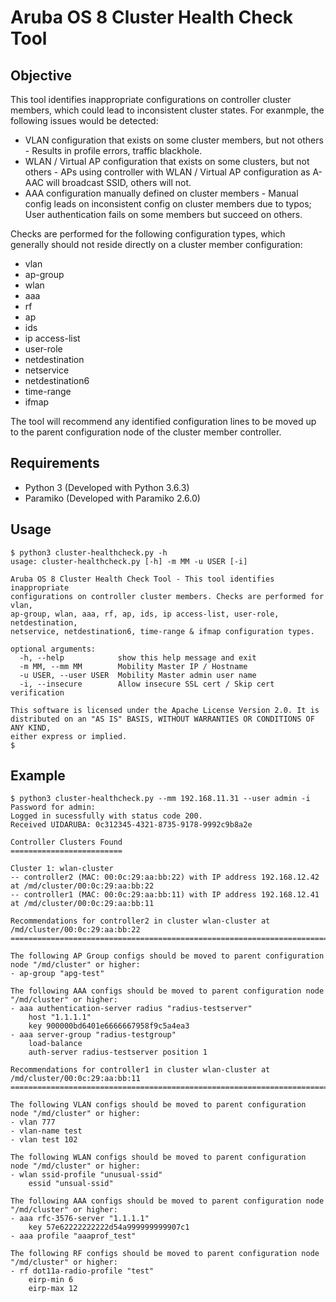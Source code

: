 # Aruba OS 8 Cluster Health Check Tool
## Objective
This tool identifies inappropriate configurations on controller cluster members, which could lead to inconsistent  cluster states. For exanmple, the following issues would be detected:
* VLAN configuration that exists on some cluster members, but not others - Results in profile errors, traffic blackhole.
* WLAN / Virtual AP configuration that exists on some clusters, but not others - APs using controller with WLAN / Virtual AP configuration as A-AAC will broadcast SSID, others will not.
* AAA configuration manually defined on cluster members - Manual config leads on inconsistent config on cluster members due to typos; User authentication fails on some members but succeed on others.

Checks are performed for the following configuration types, which generally should not reside directly on a cluster member configuration:
* vlan
* ap-group
* wlan
* aaa
* rf
* ap
* ids
* ip access-list
* user-role
* netdestination
* netservice
* netdestination6
* time-range
* ifmap 

The tool will recommend any identified configuration lines to be moved up to the parent configuration node of the cluster member controller.

## Requirements
* Python 3 (Developed with Python 3.6.3)
* Paramiko (Developed with Paramiko 2.6.0)

## Usage
```
$ python3 cluster-healthcheck.py -h
usage: cluster-healthcheck.py [-h] -m MM -u USER [-i]

Aruba OS 8 Cluster Health Check Tool - This tool identifies inappropriate
configurations on controller cluster members. Checks are performed for vlan,
ap-group, wlan, aaa, rf, ap, ids, ip access-list, user-role, netdestination,
netservice, netdestination6, time-range & ifmap configuration types.

optional arguments:
  -h, --help            show this help message and exit
  -m MM, --mm MM        Mobility Master IP / Hostname
  -u USER, --user USER  Mobility Master admin user name
  -i, --insecure        Allow insecure SSL cert / Skip cert verification

This software is licensed under the Apache License Version 2.0. It is
distributed on an "AS IS" BASIS, WITHOUT WARRANTIES OR CONDITIONS OF ANY KIND,
either express or implied.
$ 
```
## Example
```
$ python3 cluster-healthcheck.py --mm 192.168.11.31 --user admin -i
Password for admin: 
Logged in sucessfully with status code 200.
Received UIDARUBA: 0c312345-4321-8735-9178-9992c9b8a2e

Controller Clusters Found
=========================

Cluster 1: wlan-cluster
-- controller2 (MAC: 00:0c:29:aa:bb:22) with IP address 192.168.12.42 at /md/cluster/00:0c:29:aa:bb:22
-- controller1 (MAC: 00:0c:29:aa:bb:11) with IP address 192.168.12.41 at /md/cluster/00:0c:29:aa:bb:11

Recommendations for controller2 in cluster wlan-cluster at /md/cluster/00:0c:29:aa:bb:22
======================================================================================

The following AP Group configs should be moved to parent configuration node "/md/cluster" or higher:
- ap-group "apg-test"

The following AAA configs should be moved to parent configuration node "/md/cluster" or higher:
- aaa authentication-server radius "radius-testserver"
    host "1.1.1.1"
    key 900000bd6401e6666667958f9c5a4ea3
- aaa server-group "radius-testgroup"
    load-balance
    auth-server radius-testserver position 1

Recommendations for controller1 in cluster wlan-cluster at /md/cluster/00:0c:29:aa:bb:11
======================================================================================

The following VLAN configs should be moved to parent configuration node "/md/cluster" or higher:
- vlan 777
- vlan-name test
- vlan test 102

The following WLAN configs should be moved to parent configuration node "/md/cluster" or higher:
- wlan ssid-profile "unusual-ssid"
    essid "unsual-ssid"

The following AAA configs should be moved to parent configuration node "/md/cluster" or higher:
- aaa rfc-3576-server "1.1.1.1"
    key 57e62222222222d54a999999999907c1
- aaa profile "aaaprof_test"

The following RF configs should be moved to parent configuration node "/md/cluster" or higher:
- rf dot11a-radio-profile "test"
    eirp-min 6
    eirp-max 12
```
